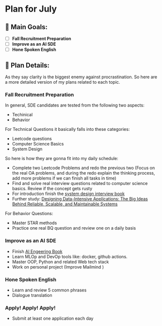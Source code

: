 # Plan for July

## 🎯 Main Goals:

- [ ] **Fall Recruitment Preparation**
- [ ] **Improve as an AI SDE**
- [ ] **Hone Spoken English**

## 📃 Plan Details:

As they say clarity is the biggest enemy against procrastination. So here are a more detailed version of my plans related to each topic.

### **Fall Recruitment Preparation**

In general, SDE candidates are tested from the following two aspects:

* Techinical 
* Behavior

For Technical Questions it basically falls into these categories:

* Leetcode questions
* Computer Science Basics
* System Design

So here is how they are gonna fit into my daily schedule:

- Complete two Leetcode Problems and redo the previous two (Focus on the real OA problems, and during the redo explain the thinking process, add more problems if we can finish all tasks in time)
- Find and solve real interview questions related to computer science basics. Review if the concept gets rusty
- For introduction finish the [system design interview book](https://bytes.usc.edu/~saty/courses/docs/data/SystemDesignInterview.pdf)
- Further study: [Designing Data-Intensive Applications: The Big Ideas Behind Reliable, Scalable, and Maintainable Systems ](https://www.amazon.com/Designing-Data-Intensive-Applications-Reliable-Maintainable/dp/1449373321)

For Behavior Questions:

- Master STAR methods
- Practice one real BQ question and review one on a daily basis

### **Improve as an AI SDE**

- Finish [AI Engeering Book ](https://www.amazon.com/AI-Engineering-Building-Applications-Foundation/dp/1098166302)
- Learn MLOp and DevOp tools like: docker, github actions. 
- Master OOP, Python and related Web tech stack
- Work on personal project (Improve Mailmind )

### **Hone Spoken English**
- Learn and review 5 common phrases 
- Dialogue translation

### **Apply! Apply! Apply!**
- Submit at least one application each day




